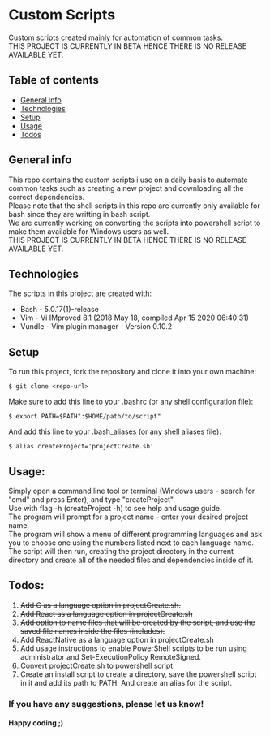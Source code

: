 # Custom Scripts
Custom scripts created mainly for automation of common tasks.\
THIS PROJECT IS CURRENTLY IN BETA HENCE THERE IS NO RELEASE AVAILABLE YET.

## Table of contents
* [General info](#general-info)
* [Technologies](#technologies)
* [Setup](#setup)
* [Usage](#usage)
* [Todos](#todos)

## General info
This repo contains the custom scripts i use on a daily basis to automate common tasks such as creating a new project and downloading all the correct dependencies.\
Please note that the shell scripts in this repo are currently only available for bash since they are writting in bash script.\
We are currently working on converting the scripts into powershell script to make them available for Windows users as well.\
THIS PROJECT IS CURRENTLY IN BETA HENCE THERE IS NO RELEASE AVAILABLE YET.

## Technologies
The scripts in this project are created with:
* Bash - 5.0.17(1)-release
* Vim - Vi IMproved 8.1 (2018 May 18, compiled Apr 15 2020 06:40:31)
* Vundle - Vim plugin manager - Version 0.10.2
	
## Setup
To run this project, fork the repository and clone it into your own machine:

```
$ git clone <repo-url>
```

Make sure to add this line to your .bashrc (or any shell configuration file):

```
$ export PATH=$PATH":$HOME/path/to/script"
```

And add this line to your .bash_aliases (or any shell aliases file):

```
$ alias createProject='projectCreate.sh' 
```

## Usage:
Simply open a command line tool or terminal (Windows users - search for "cmd" and press Enter), and type "createProject".\
Use with flag -h (createProject -h) to see help and usage guide.\
The program will prompt for a project name - enter your desired project name.\
The program will show a menu of different programming languages and ask you to choose one using the numbers listed next to each language name.\
The script will then run, creating the project directory in the current directory and create all of the needed files and dependencies inside of it.

## Todos:
1) ~~Add C as a language option in projectCreate.sh.~~
2) ~~Add React as a language option in projectCreate.sh~~
3) ~~Add option to name files that will be created by the script, and use the saved file names inside the files (includes).~~
4) Add ReactNative as a language option in projectCreate.sh
5) Add usage instructions to enable PowerShell scripts to be run using administrator and Set-ExecutionPolicy RemoteSigned.
6) Convert projectCreate.sh to powershell script
7) Create an install script to create a directory, save the powershell script in it and add its path to PATH. And create an alias for the script. 

### If you have any suggestions, please let us know!
#### Happy coding ;)
